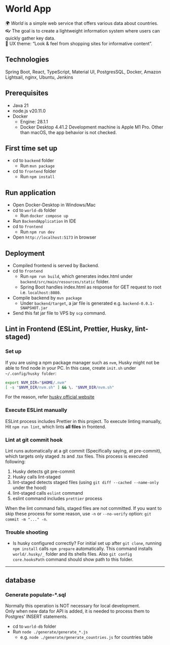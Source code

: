 # World App
🌍 *World* is a simple web service that offers various data about countries.  
👓 The goal is to create a lightweight information system where users can quickly gather key data.  
💎 UX theme: “Look & feel from shopping sites for informative content”.

## Technologies
Spring Boot, React, TypeScript, Material UI, PostgresSQL, 
Docker, Amazon Lightsail, nginx, Ubuntu, Jenkins

## Prerequisites
- Java 21
- node.js v20.11.0
- Docker 
  - Engine: 28.1.1
  - Docker Desktop 4.41.2
Development machine is Apple M1 Pro. Other than macOS, the app behavior is not checked. 

## First time set up
- cd to `backend` folder
  - Run `mvn package`
- cd to `frontend` folder
  - Run `npm install`

## Run application
- Open Docker-Desktop in Windows/Mac
- cd to `world-db` folder
  - Run `docker compose up`
- Run `BackendApplication` in IDE 
- cd to `frontend`
  - Run `npm run dev`
- Open `http://localhost:5173` in browser

## Deployment
- Compiled frontend is served by Backend.
- cd to `frontend`
  - Run `npm run build`, which generates index.html under `backend/src/main/resources/static` folder.
  - Spring Boot handles index.html as response for GET request to root i.e. `localhost:8080`.
- Compile backend by `mvn package`
  - Under `backend/target`, a jar file is generated e.g. `backend-0.0.1-SNAPSHOT.jar`
- Send this fat jar file to VPS by `scp` command.

## Lint in Frontend (ESLint, Prettier, Husky, lint-staged)
### Set up
If you are using a npm package manager such as `nvm`, Husky might not be able to find node in your PC.
In this case, create `init.sh` under `~/.config/husky folder`:
```init.sh
export NVM_DIR="$HOME/.nvm"
[ -s "$NVM_DIR/nvm.sh" ] && \. "$NVM_DIR/nvm.sh" 
```
For the reason, refer [husky official website](https://typicode.github.io/husky/how-to.html#node-version-managers-and-guis)

### Execute ESLint manually
ESLint process includes Prettier in this project.
To execute linting manually, Hit `npm run lint`, which lints **all files** in frontend.   

### Lint at git commit hook
Lint runs automatically at a git commit (Specifically saying, at pre-commit), 
which targets only staged .ts and .tsx files. This process is executed following:  
1. Husky detects git pre-commit
2. Husky calls lint-staged
3. lint-staged detects staged files (using `git diff --cached --name-only` under the hood)
4. lint-staged calls `eslint` command
5. eslint command includes `prettier` process  

When the lint command fails, staged files are not committed. 
If you want to skip these process for some reason, use `-n` or `--no-verify` option: `git commit -m "..." -n`.

### Trouble shooting
- Is husky configured correctly?
For initial set up after `git clone`, running `npm install` calls `npm prepare` automatically.
This command installs `world/.husky/_` folder and its shells files.
Also `git config core.hooksPath` command should show path to this folder.

---

## database
### Generate populate-*.sql
Normally this operation is NOT necessary for local development.  
Only when new data for API is added, it is needed to process them to Postgres' INSERT statements.   
- cd to `world-db` folder
- Run `node ./generate/generate_*.js`
  - e.g. `node ./generate/generate_countries.js` for countries table
